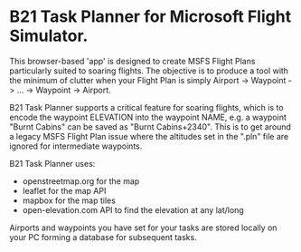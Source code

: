 # B21 Task Planner for Microsoft Flight Simulator.

This browser-based 'app' is designed to create MSFS Flight Plans particularly suited to soaring flights. The objective is to produce a
tool with the minimum of clutter when your Flight Plan is simply Airport -> Waypoint -> ... -> Waypoint -> Airport.

B21 Task Planner supports a critical feature for soaring flights, which is to encode the waypoint ELEVATION into the waypoint NAME, e.g.
a waypoint "Burnt Cabins" can be saved as "Burnt Cabins+2340". This is to get around a legacy MSFS Flight Plan issue where the altitudes
set in the ".pln" file are ignored for intermediate waypoints.

B21 Task Planner uses:
* openstreetmap.org for the map
* leaflet for the map API
* mapbox for the map tiles
* open-elevation.com API to find the elevation at any lat/long

Airports and waypoints you have set for your tasks are stored locally on your PC forming a database for subsequent tasks.

